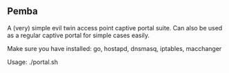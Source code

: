 Pemba
-----

A (very) simple evil twin access point captive portal suite. Can also be used as a regular captive portal for simple cases easily.

Make sure you have installed: go, hostapd, dnsmasq, iptables, macchanger

Usage: ./portal.sh <evil iface> <internet iface> <ssid>



